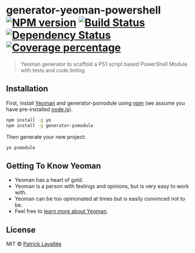 # generator-yeoman-powershell [![NPM version][npm-image]][npm-url] [![Build Status][travis-image]][travis-url] [![Dependency Status][daviddm-image]][daviddm-url] [![Coverage percentage][coveralls-image]][coveralls-url]
> Yeoman generator to scaffold a PS1 script based PowerShell Module with tests and code linting

## Installation

First, install [Yeoman](http://yeoman.io) and generator-psmodule using [npm](https://www.npmjs.com/) (we assume you have pre-installed [node.js](https://nodejs.org/)).

```bash
npm install -g yo
npm install -g generator-psmodule
```

Then generate your new project:

```bash
yo psmodule
```

## Getting To Know Yeoman

 * Yeoman has a heart of gold.
 * Yeoman is a person with feelings and opinions, but is very easy to work with.
 * Yeoman can be too opinionated at times but is easily convinced not to be.
 * Feel free to [learn more about Yeoman](http://yeoman.io/).

## License

MIT © [Patrick Lavallée]()


[npm-image]: https://badge.fury.io/js/generator-yeoman-powershell.svg
[npm-url]: https://npmjs.org/package/generator-yeoman-powershell
[travis-image]: https://travis-ci.org/decapent/generator-yeoman-powershell.svg?branch=master
[travis-url]: https://travis-ci.org/decapent/generator-yeoman-powershell
[daviddm-image]: https://david-dm.org/decapent/generator-yeoman-powershell.svg?theme=shields.io
[daviddm-url]: https://david-dm.org/decapent/generator-yeoman-powershell
[coveralls-image]: https://coveralls.io/repos/decapent/generator-yeoman-powershell/badge.svg
[coveralls-url]: https://coveralls.io/r/decapent/generator-yeoman-powershell
